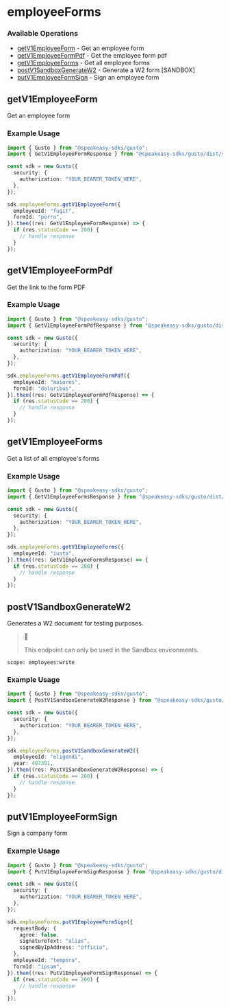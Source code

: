 # employeeForms

### Available Operations

* [getV1EmployeeForm](#getv1employeeform) - Get an employee form
* [getV1EmployeeFormPdf](#getv1employeeformpdf) - Get the employee form pdf
* [getV1EmployeeForms](#getv1employeeforms) - Get all employee forms
* [postV1SandboxGenerateW2](#postv1sandboxgeneratew2) - Generate a W2 form [SANDBOX]
* [putV1EmployeeFormSign](#putv1employeeformsign) - Sign an employee form

## getV1EmployeeForm

Get an employee form

### Example Usage

```typescript
import { Gusto } from "@speakeasy-sdks/gusto";
import { GetV1EmployeeFormResponse } from "@speakeasy-sdks/gusto/dist/sdk/models/operations";

const sdk = new Gusto({
  security: {
    authorization: "YOUR_BEARER_TOKEN_HERE",
  },
});

sdk.employeeForms.getV1EmployeeForm({
  employeeId: "fugit",
  formId: "porro",
}).then((res: GetV1EmployeeFormResponse) => {
  if (res.statusCode == 200) {
    // handle response
  }
});
```

## getV1EmployeeFormPdf

Get the link to the form PDF

### Example Usage

```typescript
import { Gusto } from "@speakeasy-sdks/gusto";
import { GetV1EmployeeFormPdfResponse } from "@speakeasy-sdks/gusto/dist/sdk/models/operations";

const sdk = new Gusto({
  security: {
    authorization: "YOUR_BEARER_TOKEN_HERE",
  },
});

sdk.employeeForms.getV1EmployeeFormPdf({
  employeeId: "maiores",
  formId: "doloribus",
}).then((res: GetV1EmployeeFormPdfResponse) => {
  if (res.statusCode == 200) {
    // handle response
  }
});
```

## getV1EmployeeForms

Get a list of all employee's forms

### Example Usage

```typescript
import { Gusto } from "@speakeasy-sdks/gusto";
import { GetV1EmployeeFormsResponse } from "@speakeasy-sdks/gusto/dist/sdk/models/operations";

const sdk = new Gusto({
  security: {
    authorization: "YOUR_BEARER_TOKEN_HERE",
  },
});

sdk.employeeForms.getV1EmployeeForms({
  employeeId: "iusto",
}).then((res: GetV1EmployeeFormsResponse) => {
  if (res.statusCode == 200) {
    // handle response
  }
});
```

## postV1SandboxGenerateW2

Generates a W2 document for testing purposes.

> 📘
>
> This endpoint can only be used in the Sandbox environments.

`scope: employees:write`


### Example Usage

```typescript
import { Gusto } from "@speakeasy-sdks/gusto";
import { PostV1SandboxGenerateW2Response } from "@speakeasy-sdks/gusto/dist/sdk/models/operations";

const sdk = new Gusto({
  security: {
    authorization: "YOUR_BEARER_TOKEN_HERE",
  },
});

sdk.employeeForms.postV1SandboxGenerateW2({
  employeeId: "eligendi",
  year: 497391,
}).then((res: PostV1SandboxGenerateW2Response) => {
  if (res.statusCode == 200) {
    // handle response
  }
});
```

## putV1EmployeeFormSign

Sign a company form

### Example Usage

```typescript
import { Gusto } from "@speakeasy-sdks/gusto";
import { PutV1EmployeeFormSignResponse } from "@speakeasy-sdks/gusto/dist/sdk/models/operations";

const sdk = new Gusto({
  security: {
    authorization: "YOUR_BEARER_TOKEN_HERE",
  },
});

sdk.employeeForms.putV1EmployeeFormSign({
  requestBody: {
    agree: false,
    signatureText: "alias",
    signedByIpAddress: "officia",
  },
  employeeId: "tempora",
  formId: "ipsam",
}).then((res: PutV1EmployeeFormSignResponse) => {
  if (res.statusCode == 200) {
    // handle response
  }
});
```
